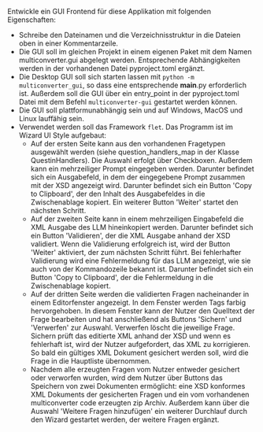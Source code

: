 Entwickle ein GUI Frontend für diese Applikation 
mit folgenden Eigenschaften:

* Schreibe den Dateinamen und die Verzeichnisstruktur in die Dateien oben in einer Kommentarzeile.
* Die GUI soll im gleichen Projekt in einem eigenen Paket mit dem Namen
    multiconverter.gui abgelegt werden. Entsprechende Abhängigkeiten werden in der
    vorhandenen Datei pyproject.toml ergänzt.
* Die Desktop GUI soll sich starten lassen mit
    `python -m multiconverter_gui`, so dass eine entsprechende __main__.py
    erforderlich ist. Außerdem soll die GUI über ein entry_point in der
    pyproject.toml Datei mit dem Befehl `multiconverter-gui` gestartet werden
    können.
* Die GUI soll plattformunabhängig sein und auf Windows, MacOS und Linux lauffähig sein.
* Verwendet werden soll das Framework `flet`. Das Programm ist
    im Wizard UI Style aufgebaut:
    * Auf der ersten Seite kann aus den vorhandenen Fragetypen ausgewählt werden (siehe question_handlers_map in der
        Klasse QuestinHandlers). Die Auswahl erfolgt über Checkboxen. Außerdem kann ein mehrzeiliger Prompt eingegeben
        werden. Darunter befindet sich ein Ausgabefeld, in dem der eingegebene Prompt zusammen mit der XSD angezeigt wird.
        Darunter befindet sich ein Button 'Copy to Clipboard', der den Inhalt des Ausgabefeldes in die Zwischenablage kopiert.
        Ein weiterer Button 'Weiter' startet den nächsten Schritt.
    * Auf der zweiten Seite kann in einem mehrzeiligen Eingabefeld die XML Ausgabe des LLM hineinkopiert werden. Darunter  befindet sich
        ein Button 'Validieren', der die XML Ausgabe anhand der XSD validiert. Wenn die Validierung erfolgreich ist, wird
        der Button 'Weiter' aktiviert, der zum nächsten Schritt führt. Bei fehlerhafter Validierung wird eine
        Fehlermeldung für das LLM angezeigt, wie sie auch von der Kommandozeile bekannt ist. Darunter befindet sich ein Button 'Copy to Clipboard',
        der die Fehlermeldung in die Zwischenablage kopiert.
    * Auf der dritten Seite werden die validierten Fragen nacheinander in einem Editorfenster angezeigt. In dem Fenster werden
        Tags farbig hervorgehoben. In diesem Fenster kann der Nutzer den Quelltext der Frage bearbeiten und hat anschließend als Buttons 'Sichern' und 'Verwerfen' zur
        Auswahl. Verwerfen löscht die jeweilige Frage. Sichern prüft das editierte XML anhand der XSD und wenn es fehlerhaft ist, wird der Nutzer aufgefordert, das
        XML zu korrigieren. So bald ein gültiges XML Dokument gesichert werden soll, wird die Frage in die Hauptliste übernommen.
    * Nachdem alle erzeugten Fragen vom Nutzer entweder gesichert oder verworfen wurden, wird dem Nutzer über Buttons das Speichern von zwei Dokumenten
        ermöglicht: eine XSD konformes XML Dokuments der gesicherten Fragen und ein vom vorhandenen multiconverter code erzeugten zip Archiv.  Außerdem kann über die
        Auswahl 'Weitere Fragen hinzufügen' ein weiterer Durchlauf durch den Wizard gestartet werden, der weitere Fragen ergänzt.